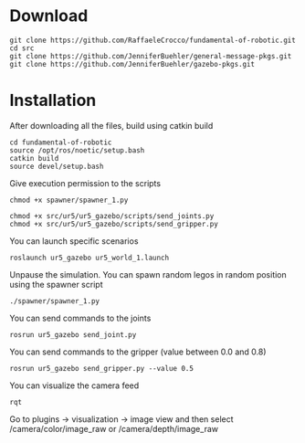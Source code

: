 # Download

  ```
  git clone https://github.com/RaffaeleCrocco/fundamental-of-robotic.git
  cd src
  git clone https://github.com/JenniferBuehler/general-message-pkgs.git
  git clone https://github.com/JenniferBuehler/gazebo-pkgs.git
  ```

# Installation

After downloading all the files, build using catkin build

  ```
  cd fundamental-of-robotic
  source /opt/ros/noetic/setup.bash
  catkin build
  source devel/setup.bash
  ```
Give execution permission to the scripts

  ```
  chmod +x spawner/spawner_1.py
  
  chmod +x src/ur5/ur5_gazebo/scripts/send_joints.py
  chmod +x src/ur5/ur5_gazebo/scripts/send_gripper.py
  ```

You can launch specific scenarios

  ```
  roslaunch ur5_gazebo ur5_world_1.launch
  ```
Unpause the simulation. You can spawn random legos in random position using the spawner script

  ```
  ./spawner/spawner_1.py
  ```

You can send commands to the joints

  ```
  rosrun ur5_gazebo send_joint.py
  ```
  
You can send commands to the gripper (value between 0.0 and 0.8)

  ```
  rosrun ur5_gazebo send_gripper.py --value 0.5
  ```
You can visualize the camera feed

 ```
 rqt
 ```
Go to plugins -> visualization -> image view and then select /camera/color/image_raw or /camera/depth/image_raw
